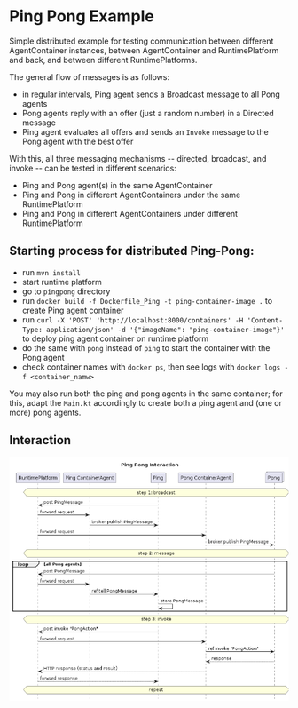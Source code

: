 # Ping Pong Example

Simple distributed example for testing communication between different AgentContainer instances, between
AgentContainer and RuntimePlatform and back, and between different RuntimePlatforms.

The general flow of messages is as follows:

* in regular intervals, Ping agent sends a Broadcast message to all Pong agents
* Pong agents reply with an offer (just a random number) in a Directed message
* Ping agent evaluates all offers and sends an `Invoke` message to the Pong agent with the best offer

With this, all three messaging mechanisms -- directed, broadcast, and invoke -- can be tested in different scenarios:

* Ping and Pong agent(s) in the same AgentContainer
* Ping and Pong in different AgentContainers under the same RuntimePlatform
* Ping and Pong in different AgentContainers under different RuntimePlatform

## Starting process for distributed Ping-Pong:

* run `mvn install`
* start runtime platform
* go to `pingpong` directory
* run `docker build -f Dockerfile_Ping -t ping-container-image .` to create Ping agent container
* run `curl -X 'POST' 'http://localhost:8000/containers' -H 'Content-Type: application/json' -d '{"imageName": "ping-container-image"}'` to deploy ping agent container on runtime platform
* do the same with `pong` instead of `ping` to start the container with the Pong agent
* check container names with `docker ps`, then see logs with `docker logs -f <container_namw>`

You may also run both the ping and pong agents in the same container; for this, adapt the `Main.kt` accordingly to
create both a ping agent and (one or more) pong agents.

## Interaction

![Ping Pong Interaction Diagram](messages.png)
